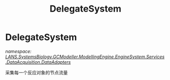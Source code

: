 ﻿---
title: DelegateSystem
---

# DelegateSystem
_namespace: [LANS.SystemsBiology.GCModeller.ModellingEngine.EngineSystem.Services.DataAcquisition.DataAdapters](N-LANS.SystemsBiology.GCModeller.ModellingEngine.EngineSystem.Services.DataAcquisition.DataAdapters.html)_

采集每一个反应对象的节点流量




